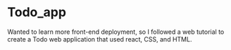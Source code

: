 # Todo_app
Wanted to learn more front-end deployment, so I followed a web tutorial to create a Todo web application that used react, CSS, and HTML.
